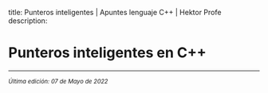 title: Punteros inteligentes | Apuntes lenguaje C++ | Hektor Profe
description: 

# Punteros inteligentes en C++


___
<small class="edited"><i>Última edición: 07 de Mayo de 2022</i></small>